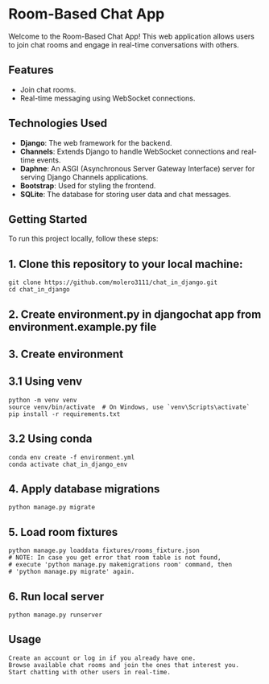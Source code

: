 # Room-Based Chat App

Welcome to the Room-Based Chat App! This web application allows users to join chat rooms and engage in real-time
conversations with others.

## Features

- Join chat rooms.
- Real-time messaging using WebSocket connections.

## Technologies Used

- **Django**: The web framework for the backend.
- **Channels**: Extends Django to handle WebSocket connections and real-time events.
- **Daphne**: An ASGI (Asynchronous Server Gateway Interface) server for serving Django Channels applications.
- **Bootstrap**: Used for styling the frontend.
- **SQLite**: The database for storing user data and chat messages.

## Getting Started

To run this project locally, follow these steps:

## 1. Clone this repository to your local machine:

    git clone https://github.com/molero3111/chat_in_django.git
    cd chat_in_django

## 2. Create environment.py in djangochat app from environment.example.py file

## 3. Create environment

## 3.1 Using venv

    python -m venv venv
    source venv/bin/activate  # On Windows, use `venv\Scripts\activate`
    pip install -r requirements.txt

## 3.2 Using conda

    conda env create -f environment.yml
    conda activate chat_in_django_env

## 4. Apply database migrations

    python manage.py migrate

## 5. Load room fixtures

    python manage.py loaddata fixtures/rooms_fixture.json
    # NOTE: In case you get error that room table is not found, 
    # execute 'python manage.py makemigrations room' command, then
    # 'python manage.py migrate' again.

## 6. Run local server

    python manage.py runserver

## Usage

    Create an account or log in if you already have one.
    Browse available chat rooms and join the ones that interest you.
    Start chatting with other users in real-time.




